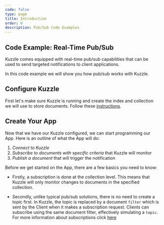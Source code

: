 ```yaml
---
code: false
type: page
title: Introduction
order: 0
description: Pub/Sub Code Examples
---
```


## Code Example: Real-Time Pub/Sub

Kuzzle comes equipped with real-time pub/sub capabilities that can be used to send targeted notifications to client applications.

In this code example we will show you how pub/sub works with Kuzzle.

## Configure Kuzzle

First let's make sure Kuzzle is running and create the index and collection we will use to store documents. Follow these [instructions](/core/2/guides/getting-started#running-kuzzle).

## Create Your App

Now that we have our Kuzzle configured, we can start programming our App. Here is an outline of what the App will do:

1. _Connect to Kuzzle_
2. _Subscribe to documents with specific criteria_ that Kuzzle will monitor
3. _Publish a document_ that will trigger the notification

Before we get started on the App, there are a few basics you need to know:

- Firstly, a subscription is done at the collection level. This means that Kuzzle will only monitor changes to documents in the specified collection.

- Secondly, unlike typical pub/sub solutions, there is no need to create a topic first. In Kuzzle, the topic is replaced by a document `filter` which is sent by the Client when it makes a subscription request. Clients can subscribe using the same document filter, effectively simulating a `topic`.
  For more information about subscriptions click [here](/core/2/api/controllers/realtime/subscribe)
